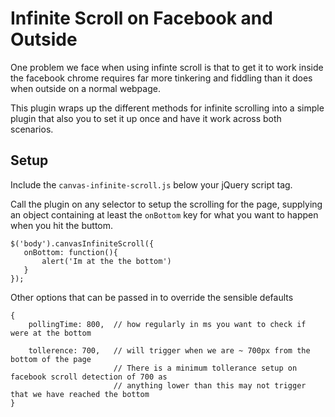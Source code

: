 # Infinite Scroll on Facebook and Outside

One problem we face when using infinte scroll is that to get it to work inside the facebook chrome requires far more tinkering and fiddling than it does when outside on a normal webpage.

This plugin wraps up the different methods for infinite scrolling into a simple plugin that also you to set it up once and have it work across both scenarios.

## Setup

Include the ``canvas-infinite-scroll.js`` below your jQuery script tag.

Call the plugin on any selector to setup the scrolling for the page, supplying an object containing at least the ``onBottom`` key for what you want to happen when you hit the buttom. 
    
    $('body').canvasInfiniteScroll({
       onBottom: function(){
           alert('Im at the the bottom')
       } 
    });
    
Other options that can be passed in to override the sensible defaults

    {
        pollingTime: 800,  // how regularly in ms you want to check if were at the bottom
        
        tollerence: 700,   // will trigger when we are ~ 700px from the bottom of the page 
                           // There is a minimum tollerance setup on facebook scroll detection of 700 as 
                           // anything lower than this may not trigger that we have reached the bottom
    }